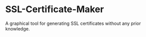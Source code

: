 # SSL-Certificate-Maker
A graphical tool for generating SSL certificates without any prior knowledge.
